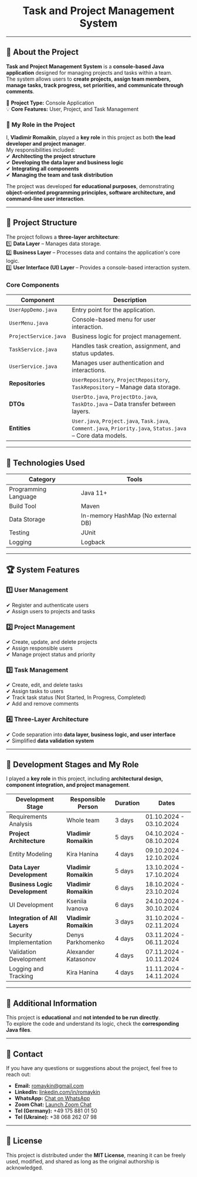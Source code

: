 <h1 align="center">Task and Project Management System</h1>

---

## 🌟 About the Project

**Task and Project Management System** is a **console-based Java application** designed for managing projects and tasks within a team.  
The system allows users to **create projects, assign team members, manage tasks, track progress, set priorities, and communicate through comments**.

📝 **Project Type:** Console Application  
💡 **Core Features:** User, Project, and Task Management

### 🎯 **My Role in the Project**
I, **Vladimir Romaikin**, played a **key role** in this project as both **the lead developer and project manager**.  
My responsibilities included:  
✔ **Architecting the project structure**  
✔ **Developing the data layer and business logic**  
✔ **Integrating all components**  
✔ **Managing the team and task distribution**

The project was developed **for educational purposes**, demonstrating **object-oriented programming principles, software architecture, and command-line user interaction**.

---

## 📂 Project Structure

The project follows a **three-layer architecture**:  
1️⃣ **Data Layer** – Manages data storage.  
2️⃣ **Business Layer** – Processes data and contains the application's core logic.  
3️⃣ **User Interface (UI) Layer** – Provides a console-based interaction system.

### **Core Components**

| Component               | Description |
|-------------------------|------------|
| `UserAppDemo.java`      | Entry point for the application. |
| `UserMenu.java`         | Console-based menu for user interaction. |
| `ProjectService.java`   | Business logic for project management. |
| `TaskService.java`      | Handles task creation, assignment, and status updates. |
| `UserService.java`      | Manages user authentication and interactions. |
| **Repositories**        | `UserRepository`, `ProjectRepository`, `TaskRepository` – Manage data storage. |
| **DTOs**               | `UserDto.java`, `ProjectDto.java`, `TaskDto.java` – Data transfer between layers. |
| **Entities**           | `User.java`, `Project.java`, `Task.java`, `Comment.java`, `Priority.java`, `Status.java` – Core data models. |

---

## 🔧 Technologies Used

| Category               | Tools                                        |
|------------------------|----------------------------------------------|
| Programming Language   | Java 11+                                     |
| Build Tool            | Maven                                        |
| Data Storage          | In-memory HashMap (No external DB)           |
| Testing               | JUnit                                        |
| Logging               | Logback                                      |

---

## 🏆 System Features

### 1️⃣ **User Management**
✔ Register and authenticate users  
✔ Assign users to projects and tasks

### 2️⃣ **Project Management**
✔ Create, update, and delete projects  
✔ Assign responsible users  
✔ Manage project status and priority

### 3️⃣ **Task Management**
✔ Create, edit, and delete tasks  
✔ Assign tasks to users  
✔ Track task status (Not Started, In Progress, Completed)  
✔ Add and remove comments

### 4️⃣ **Three-Layer Architecture**
✔ Code separation into **data layer, business logic, and user interface**  
✔ Simplified **data validation system**

---

## 🚀 Development Stages and My Role

I played a **key role** in this project, including **architectural design, component integration, and project management**.

| Development Stage        | Responsible Person       | Duration  | Dates |
|-------------------------|------------------------|------------|---------------|
| Requirements Analysis   | Whole team            | 3 days    | 01.10.2024 - 03.10.2024 |
| **Project Architecture** | **Vladimir Romaikin** | 5 days    | 04.10.2024 - 08.10.2024 |
| Entity Modeling         | Kira Hanina            | 4 days    | 09.10.2024 - 12.10.2024 |
| **Data Layer Development** | **Vladimir Romaikin** | 5 days    | 13.10.2024 - 17.10.2024 |
| **Business Logic Development** | **Vladimir Romaikin** | 6 days | 18.10.2024 - 23.10.2024 |
| UI Development         | Kseniia Ivanova        | 6 days    | 24.10.2024 - 30.10.2024 |
| **Integration of All Layers** | **Vladimir Romaikin** | 3 days | 31.10.2024 - 02.11.2024 |
| Security Implementation | Denys Parkhomenko     | 4 days    | 03.11.2024 - 06.11.2024 |
| Validation Development  | Alexander Katasonov    | 4 days    | 07.11.2024 - 10.11.2024 |
| Logging and Tracking   | Kira Hanina            | 4 days    | 11.11.2024 - 14.11.2024 |

---

## 📜 Additional Information

This project is **educational** and **not intended to be run directly**.  
To explore the code and understand its logic, check the **corresponding Java files**.

---

## 📩 Contact

If you have any questions or suggestions about the project, feel free to reach out:

- **Email:** [romaykin@gmail.com](mailto:romaykin@gmail.com)
- **LinkedIn:** [linkedin.com/in/romaykin](https://www.linkedin.com/in/romaykin)
- **WhatsApp:** [Chat on WhatsApp](https://api.whatsapp.com/send?phone=+380682620798)
- **Zoom Chat:** [Launch Zoom Chat](https://us05web.zoom.us/launch/chat?src=direct_chat_link&email=romaykin%40gmail.com)
- **Tel (Germany):** +49 175 881 01 50
- **Tel (Ukraine):** +38 068 262 07 98

---

## 📜 License

This project is distributed under the **MIT License**, meaning it can be freely used, modified, and shared as long as the original authorship is acknowledged.

